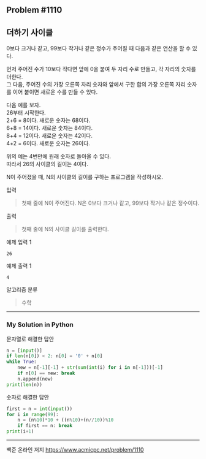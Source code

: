 ## Problem #1110
## 더하기 사이클

0보다 크거나 같고, 99보다 작거나 같은 정수가 주어질 때 다음과 같은 연산을 할 수 있다.

먼저 주어진 수가 10보다 작다면 앞에 0을 붙여 두 자리 수로 만들고, 각 자리의 숫자를 더한다.\
그 다음, 주어진 수의 가장 오른쪽 자리 숫자와 앞에서 구한 합의 가장 오른쪽 자리 숫자를 이어 붙이면 새로운 수를 만들 수 있다.

다음 예를 보자.\
26부터 시작한다.\
2+6 = 8이다. 새로운 숫자는 68이다.\
6+8 = 14이다. 새로운 숫자는 84이다.\
8+4 = 12이다. 새로운 숫자는 42이다.\
4+2 = 6이다. 새로운 숫자는 26이다.

위의 예는 4번만에 원래 숫자로 돌아올 수 있다.\
따라서 26의 사이클의 길이는 4이다.

N이 주어졌을 때, N의 사이클의 길이를 구하는 프로그램을 작성하시오.

입력
> 첫째 줄에 N이 주어진다. N은 0보다 크거나 같고, 99보다 작거나 같은 정수이다.

출력
> 첫째 줄에 N의 사이클 길이를 출력한다.

예제 입력 1
```
26
```

예제 출력 1
```
4
```

알고리즘 분류
> 수학

***
### My Solution in Python
문자열로 해결한 답안
```python
n = [input()]
if len(n[0]) < 2: n[0] = '0' + n[0]
while True:
    new = n[-1][-1] + str(sum(int(i) for i in n[-1]))[-1]
    if n[0] == new: break
    n.append(new)
print(len(n))
```
숫자로 해결한 답안
```python
first = n = int(input())
for i in range(99):
    n = (n%10)*10 + ((n%10)+(n//10))%10
    if first == n: break
print(i+1)
```
***
백준 온라인 저지 https://www.acmicpc.net/problem/1110
